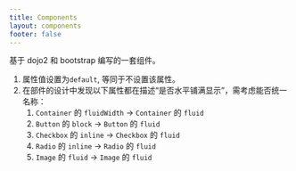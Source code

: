```yaml
---
title: Components
layout: components
footer: false
---
```


基于 dojo2 和 bootstrap 编写的一套组件。

1. 属性值设置为`default`, 等同于不设置该属性。
1. 在部件的设计中发现以下属性都在描述“是否水平铺满显示”，需考虑能否统一名称：
    1. `Container` 的 `fluidWidth` -> `Container` 的 `fluid`
    1. `Button` 的 `block` -> `Button` 的 `fluid`
    1. `Checkbox` 的 `inline` -> `Checkbox` 的 `fluid`
    1. `Radio` 的 `inline` -> `Radio` 的 `fluid`
    1. `Image` 的 `fluid` -> `Image` 的 `fluid`